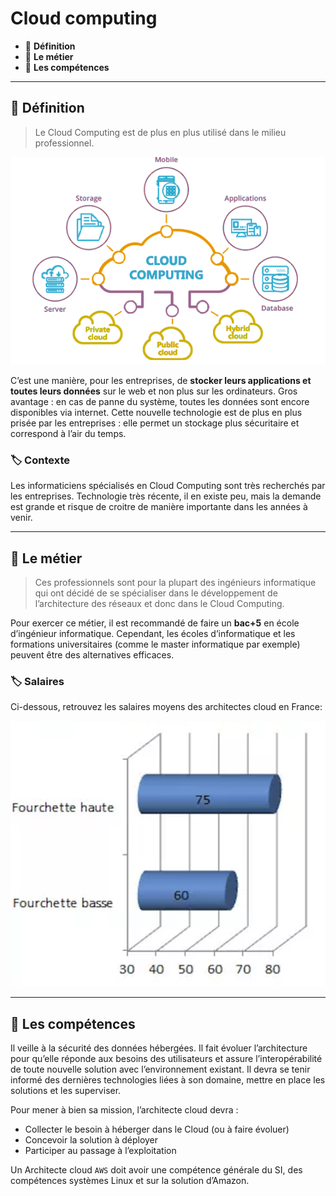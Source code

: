 # Cloud computing

*  🔖 **Définition**
*  🔖 **Le métier**
*  🔖 **Les compétences**

___

## 📑 Définition

> Le Cloud Computing est de plus en plus utilisé dans le milieu professionnel.

![image](./resources/cloud-computing.png)

C’est une manière, pour les entreprises, de **stocker leurs applications et toutes leurs données** sur le web et non plus sur les ordinateurs. Gros avantage : en cas de panne du système, toutes les données sont encore disponibles via internet. Cette nouvelle technologie est de plus en plus prisée par les entreprises : elle permet un stockage plus sécuritaire et correspond à l’air du temps.

### 🏷️ **Contexte**

Les informaticiens spécialisés en Cloud Computing sont très recherchés par les entreprises. Technologie très récente, il en existe peu, mais la demande est grande et risque de croitre de manière importante dans les années à venir.

___

## 📑 Le métier

> Ces professionnels sont pour la plupart des ingénieurs informatique qui ont décidé de se spécialiser dans le développement de l’architecture des réseaux et donc dans le Cloud Computing. 

Pour exercer ce métier, il est recommandé de faire un **bac+5** en école d’ingénieur informatique. Cependant, les écoles d’informatique et les formations universitaires (comme le master informatique par exemple) peuvent être des alternatives efficaces.

### 🏷️ **Salaires**

Ci-dessous, retrouvez les salaires moyens des architectes cloud en France:

![image](./resources/cloud-computing-salaire.png)


___

## 📑 Les compétences

Il veille à la sécurité des données hébergées. Il fait évoluer l’architecture pour qu’elle réponde aux besoins des utilisateurs et assure l’interopérabilité de toute nouvelle solution avec l’environnement existant. Il devra se tenir informé des dernières technologies liées à son domaine, mettre en place les solutions et les superviser. 

Pour mener à bien sa mission, l’architecte cloud devra :

* Collecter le besoin à héberger dans le Cloud (ou à faire évoluer)
* Concevoir la solution à déployer
* Participer au passage à l’exploitation

Un Architecte cloud `AWS` doit avoir une compétence générale du SI, des compétences systèmes Linux et sur la solution d’Amazon.